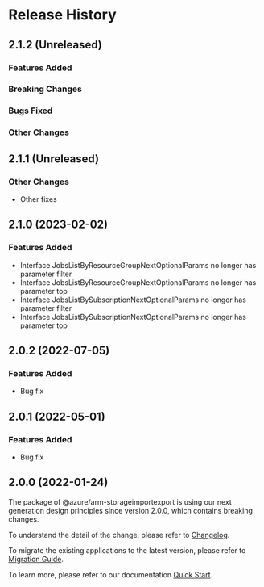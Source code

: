 # Release History

## 2.1.2 (Unreleased)

### Features Added

### Breaking Changes

### Bugs Fixed

### Other Changes

## 2.1.1 (Unreleased)

### Other Changes

  - Other fixes

## 2.1.0 (2023-02-02)
    
### Features Added

  - Interface JobsListByResourceGroupNextOptionalParams no longer has parameter filter
  - Interface JobsListByResourceGroupNextOptionalParams no longer has parameter top
  - Interface JobsListBySubscriptionNextOptionalParams no longer has parameter filter
  - Interface JobsListBySubscriptionNextOptionalParams no longer has parameter top
    
## 2.0.2 (2022-07-05)

### Features Added

  - Bug fix

## 2.0.1 (2022-05-01)

### Features Added

  - Bug fix

## 2.0.0 (2022-01-24)

The package of @azure/arm-storageimportexport is using our next generation design principles since version 2.0.0, which contains breaking changes.

To understand the detail of the change, please refer to [Changelog](https://aka.ms/js-track2-changelog).

To migrate the existing applications to the latest version, please refer to [Migration Guide](https://aka.ms/js-track2-migration-guide).

To learn more, please refer to our documentation [Quick Start](https://aka.ms/azsdk/js/mgmt/quickstart ).
